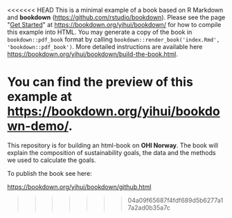 <<<<<<< HEAD
This is a minimal example of a book based on R Markdown and **bookdown** (https://github.com/rstudio/bookdown). Please see the page "[Get Started](https://bookdown.org/yihui/bookdown/get-started.html)" at https://bookdown.org/yihui/bookdown/ for how to compile this example into HTML. You may generate a copy of the book in `bookdown::pdf_book` format by calling `bookdown::render_book('index.Rmd', 'bookdown::pdf_book')`. More detailed instructions are available here https://bookdown.org/yihui/bookdown/build-the-book.html.

You can find the preview of this example at https://bookdown.org/yihui/bookdown-demo/.
=======
This repository is for building an html-book on **OHI Norway**. The book will explain the composition of sustainability goals, the data and the methods we used to calculate the goals.

To publish the book see here:

https://bookdown.org/yihui/bookdown/github.html


>>>>>>> 04a09f65687f4fdf689d5b6277a17a2ad0b35a7c
